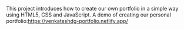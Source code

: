 This project introduces how to create our own portfolio in a simple way using HTML5, CSS and JavaScript.
A demo of creating our personal portfolio:https://venkateshdg-portfolio.netlify.app/
